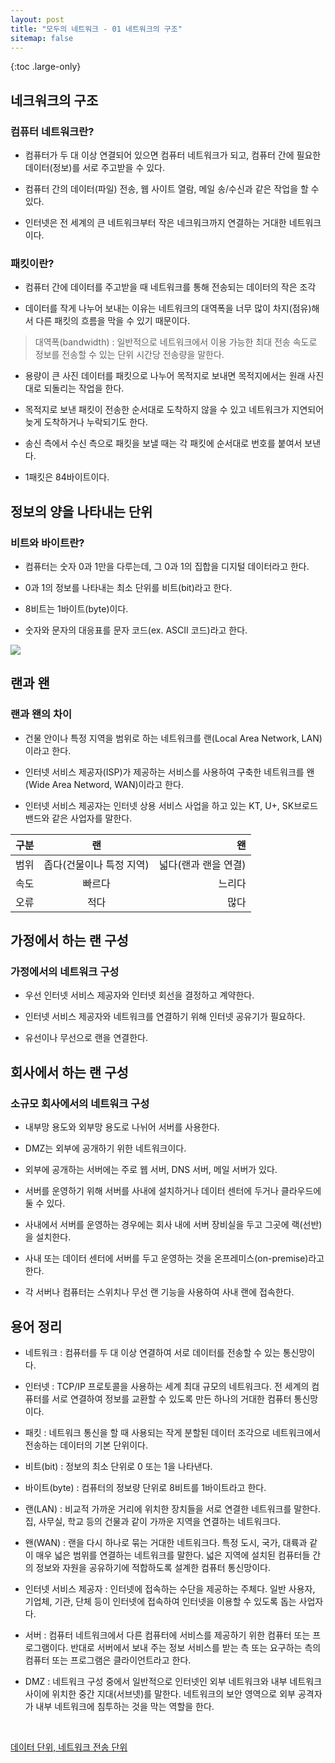 ```yaml
---
layout: post
title: "모두의 네트워크 - 01 네트워크의 구조"
sitemap: false
---
```


{:toc .large-only}

## 네크워크의 구조

### 컴퓨터 네트워크란?

- 컴퓨터가 두 대 이상 연결되어 있으면 컴퓨터 네트워크가 되고, 컴퓨터 간에 필요한 데이터(정보)를 서로 주고받을 수 있다.

- 컴퓨터 간의 데이터(파일) 전송, 웹 사이트 열람, 메일 송/수신과 같은 작업을 할 수 있다.

- 인터넷은 전 세계의 큰 네트워크부터 작은 네크워크까지 연결하는 거대한 네트워크이다.

### 패킷이란?

- 컴퓨터 간에 데이터를 주고받을 때 네트워크를 통해 전송되는 데이터의 작은 조각

- 데이터를 작게 나누어 보내는 이유는 네트워크의 대역폭을 너무 많이 차지(점유)해서 다른 패킷의 흐름을 막을 수 있기 때문이다.

> 대역폭(bandwidth) : 일반적으로 네트워크에서 이용 가능한 최대 전송 속도로 정보를 전송할 수 있는 단위 시간당 전송량을 말한다.

- 용량이 큰 사진 데이터를 패킷으로 나누어 목적지로 보내면 목적지에서는 원래 사진대로 되돌리는 작업을 한다.

- 목적지로 보낸 패킷이 전송한 순서대로 도착하지 않을 수 있고 네트워크가 지연되어 늦게 도착하거나 누락되기도 한다.

- 송신 측에서 수신 측으로 패킷을 보낼 때는 각 패킷에 순서대로 번호를 붙여서 보낸다.

- 1패킷은 84바이트이다.

## 정보의 양을 나타내는 단위

### 비트와 바이트란?

- 컴퓨터는 숫자 0과 1만을 다루는데, 그 0과 1의 집합을 디지털 데이터라고 한다.

- 0과 1의 정보를 나타내는 최소 단위를 비트(bit)라고 한다.

- 8비트는 1바이트(byte)이다.

- 숫자와 문자의 대응표를 문자 코드(ex. ASCII 코드)라고 한다.

<img src="https://media.vlpt.us/images/inyong_pang/post/9e22206a-49fe-42ab-92d6-5df818a65ce6/image.png">

## 랜과 왠

### 랜과 왠의 차이

- 건물 안이나 특정 지역을 범위로 하는 네트워크를 랜(Local Area Network, LAN)이라고 한다.

- 인터넷 서비스 제공자(ISP)가 제공하는 서비스를 사용하여 구축한 네트워크를 왠(Wide Area Netword, WAN)이라고 한다.

- 인터넷 서비스 제공자는 인터넷 상용 서비스 사업을 하고 있는 KT, U+, SK브로드밴드와 같은 사업자를 말한다.

| 구분 |            랜            |                   왠 |
| ---- | :----------------------: | -------------------: |
| 범위 | 좁다(건물이나 특정 지역) | 넓다(랜과 랜을 연결) |
| 속도 |          빠르다          |               느리다 |
| 오류 |           적다           |                 많다 |

## 가정에서 하는 랜 구성

### 가정에서의 네트워크 구성

- 우선 인터넷 서비스 제공자와 인터넷 회선을 결정하고 계약한다.

- 인터넷 서비스 제공자와 네트워크를 연결하기 위해 인터넷 공유기가 필요하다.

- 유선이나 무선으로 랜을 연결한다.

## 회사에서 하는 랜 구성

### 소규모 회사에서의 네트워크 구성

- 내부망 용도와 외부망 용도로 나뉘어 서버를 사용한다.

- DMZ는 외부에 공개하기 위한 네트워크이다.

- 외부에 공개하는 서버에는 주로 웹 서버, DNS 서버, 메일 서버가 있다.

- 서버를 운영하기 위해 서버를 사내에 설치하거나 데이터 센터에 두거나 클라우드에 둘 수 있다.

- 사내에서 서버를 운영하는 경우에는 회사 내에 서버 장비실을 두고 그곳에 랙(선반)을 설치한다.

- 사내 또는 데이터 센터에 서버를 두고 운영하는 것을 온프레미스(on-premise)라고 한다.

- 각 서버나 컴퓨터는 스위치나 무선 랜 기능을 사용하여 사내 랜에 접속한다.

## 용어 정리

- 네트워크 : 컴퓨터를 두 대 이상 연결하여 서로 데이터를 전송할 수 있는 통신망이다.

- 인터넷 : TCP/IP 프로토콜을 사용하는 세계 최대 규모의 네트워크다. 전 세계의 컴퓨터를 서로 연결하여 정보를 교환할 수 있도록 만든 하나의 거대한 컴퓨터 통신망이다.

- 패킷 : 네트워크 통신을 할 때 사용되는 작게 분할된 데이터 조각으로 네트워크에서 전송하는 데이터의 기본 단위이다.

- 비트(bit) : 정보의 최소 단위로 0 또는 1을 나타낸다.

- 바이트(byte) : 컴퓨터의 정보량 단위로 8비트를 1바이트라고 한다.

- 랜(LAN) : 비교적 가까운 거리에 위치한 장치들을 서로 연결한 네트워크를 말한다. 집, 사무실, 학교 등의 건물과 같이 가까운 지역을 연결하는 네트워크다.

- 왠(WAN) : 랜을 다시 하나로 묶는 거대한 네트워크다. 특정 도시, 국가, 대륙과 같이 매우 넓은 범위를 연결하는 네트워크를 말한다. 넓은 지역에 설치된 컴퓨터들 간의 정보와 자원을 공유하기에 적합하도록 설계한 컴퓨터 통신망이다.

- 인터넷 서비스 제공자 : 인터넷에 접속하는 수단을 제공하는 주체다. 일반 사용자, 기업체, 기관, 단체 등이 인터넷에 접속하여 인터넷을 이용할 수 있도록 돕는 사업자다.

- 서버 : 컴퓨터 네트워크에서 다른 컴퓨터에 서비스를 제공하기 위한 컴퓨터 또는 프로그램이다. 반대로 서버에서 보내 주는 정보 서비스를 받는 측 또는 요구하는 측의 컴퓨터 또는 프로그램은 클라이언트라고 한다.

- DMZ : 네트워크 구성 중에서 일반적으로 인터넷인 외부 네트워크와 내부 네트워크 사이에 위치한 중간 지대(서브넷)를 말한다. 네트워크의 보안 영역으로 외부 공격자가 내부 네트워크에 침투하는 것을 막는 역할을 한다.

<br/>

[데이터 단위, 네트워크 전송 단위](https://velog.io/@inyong_pang/Network-%EB%8D%B0%EC%9D%B4%ED%84%B0-%EB%8B%A8%EC%9C%84-%EB%84%A4%ED%8A%B8%EC%9B%8C%ED%81%AC-%EC%A0%84%EC%86%A1-%EB%8B%A8%EC%9C%84)
